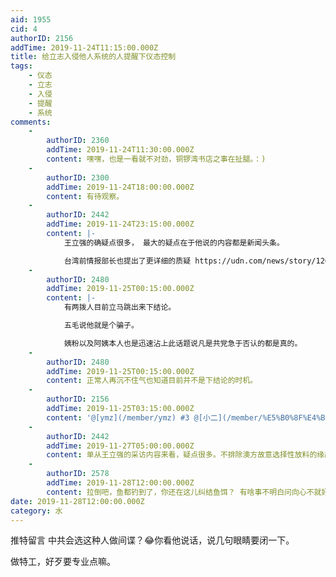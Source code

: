 ```yaml
---
aid: 1955
cid: 4
authorID: 2156
addTime: 2019-11-24T11:15:00.000Z
title: 给立志入侵他人系统的人提醒下仪态控制
tags:
    - 仪态
    - 立志
    - 入侵
    - 提醒
    - 系统
comments:
    -
        authorID: 2360
        addTime: 2019-11-24T11:30:00.000Z
        content: 嘿嘿，也是一看就不对劲，铜锣湾书店之事在扯腿。：)
    -
        authorID: 2300
        addTime: 2019-11-24T18:00:00.000Z
        content: 有待观察。
    -
        authorID: 2442
        addTime: 2019-11-24T23:15:00.000Z
        content: |-
            王立强的确疑点很多， 最大的疑点在于他说的内容都是新闻头条。

            台湾前情报部长也提出了更详细的质疑 https://udn.com/news/story/120838/4185036
    -
        authorID: 2480
        addTime: 2019-11-25T00:15:00.000Z
        content: |-
            有两拨人目前立马跳出来下结论。

            五毛说他就是个骗子。

            姨粉以及阿姨本人也是迅速沾上此话题说凡是共党急于否认的都是真的。
    -
        authorID: 2480
        addTime: 2019-11-25T00:15:00.000Z
        content: 正常人再沉不住气也知道目前并不是下结论的时机。
    -
        authorID: 2156
        addTime: 2019-11-25T03:15:00.000Z
        content: '@[ymz](/member/ymz) #3 @[小二](/member/%E5%B0%8F%E4%BA%8C) 这个内容很不错，可发'
    -
        authorID: 2442
        addTime: 2019-11-27T05:00:00.000Z
        content: 单从王立强的采访内容来看，疑点很多。不排除澳方故意选择性放料的缘故。
    -
        authorID: 2578
        addTime: 2019-11-28T12:00:00.000Z
        content: 拉倒吧，鱼都钓到了，你还在这儿纠结鱼饵？ 有啥事不明白问向心不就好了？ 还跟着共匪的节奏怀疑王立强干嘛？
date: 2019-11-28T12:00:00.000Z
category: 水
---
```


推特留言 中共会选这种人做间谍？😂你看他说话，说几句眼睛要闭一下。

做特工，好歹要专业点嘛。

